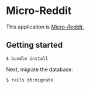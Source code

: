 # Micro-Reddit
This application is 
[*Micro-Reddit.*](http://codenamecrud.ru/ruby-on-rails/project-building-with-active-record)

## Getting started

```
$ bundle install
```

Next, migrate the database:

```
$ rails db:migrate
```
